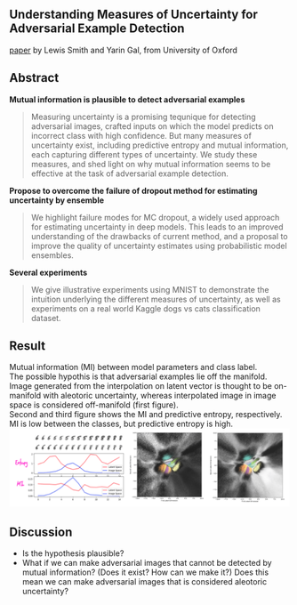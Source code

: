 ## Understanding Measures of Uncertainty for Adversarial Example Detection
[paper](https://arxiv.org/pdf/1803.08533.pdf) by Lewis Smith and Yarin Gal, from University of Oxford

## Abstract
**Mutual information is plausible to detect adversarial examples**
> Measuring uncertainty is a promising tequnique for detecting adversarial images, crafted inputs on which the model predicts on incorrect class with high confidence. But many measures of uncertainty exist, including predictive entropy and mutual information, each capturing different types of uncertainty. We study these measures, and shed light on why mutual information seems to be effective at the task of adversarial example detection. 

**Propose to overcome the failure of dropout method for estimating uncertainty by ensemble**
> We highlight failure modes for MC dropout, a widely used approach for estimating uncertainty in deep models. This leads to an improved understanding of the drawbacks of current method, and a proposal to improve the quality of uncertainty estimates using probabilistic model ensembles. 

**Several experiments**
> We give illustrative experiments using MNIST to demonstrate the intuition underlying the different measures of uncertainty, as well as experiments on a real world Kaggle dogs vs cats classification dataset. 

## Result
Mutual information (MI) between model parameters and class label. <br>
The possible hypothis is that adversarial examples lie off the manifold. Image generated from the interpolation on latent vector is thought to be on-manifold with aleotoric uncertainty, whereas interpolated image in image space is considered off-manifold (first figure). <br>
Second and third figure shows the MI and predictive entropy, respectively. MI is low between the classes, but predictive entropy is high. <br>
![](img.png)

## Discussion
- Is the hypothesis plausible?
- What if we can make adversarial images that cannot be detected by mutual information? (Does it exist? How can we make it?) Does this mean we can make adversarial images that is considered aleotoric uncertainty? 
